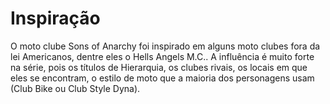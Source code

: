 # Inspiração

O moto clube Sons of Anarchy foi inspirado em alguns moto clubes fora da lei Americanos, dentre eles o Hells Angels M.C.. A influência é muito forte na série, pois os títulos de Hierarquia, os clubes rivais, os locais em que eles se encontram, o estilo de moto que a maioria dos personagens usam (Club Bike ou Club Style Dyna).